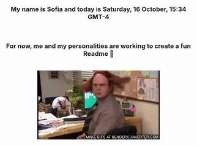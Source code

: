 


<div align="center">
<h3 >My name is Sofia and today is Saturday, 16 October, 15:34 GMT-4</h3><br>
<h3 >For now, me and my personalities are working to create a fun Readme 👋
</h3><br>
<img src='img/dwight.gif' alt='working...'/>
</div>
